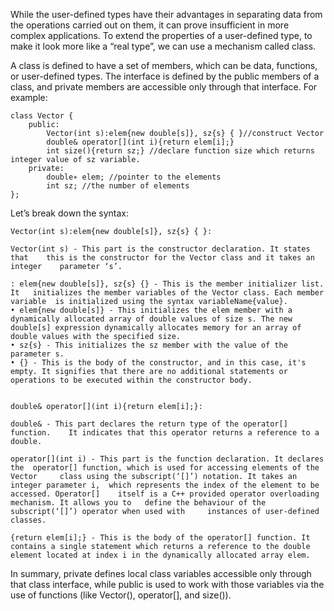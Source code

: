 ﻿While the user-defined types have their advantages in separating data from the operations carried out on them, it can prove insufficient in more complex applications. To extend the properties of a user-defined type, to make it look more like a “real type”, we can use a mechanism called class. 

A class is defined to have a set of members, which can be data, functions, or user-defined types. The interface is defined by the public members of a class, and private members are accessible only through that interface. For example:

	class Vector {
		public:
			Vector(int s):elem{new double[s]}, sz{s} { }//construct Vector
			double& operator[](int i){return elem[i];} 			
			int size(){return sz;} //declare function size which returns 								integer value of sz variable.
		private:
			double∗ elem; //pointer to the elements
			int sz; //the number of elements
	};

Let’s break down the syntax:
	
	Vector(int s):elem{new double[s]}, sz{s} { }:

	Vector(int s) - This part is the constructor declaration. It states that 	this is the constructor for the Vector class and it takes an integer 	parameter ‘s’.

	: elem{new double[s]}, sz{s} {} - This is the member initializer list. It 	initializes the member variables of the Vector class. Each member variable 	is initialized using the syntax variableName{value}.
    • elem{new double[s]} - This initializes the elem member with a dynamically allocated array of double values of size s. The new double[s] expression dynamically allocates memory for an array of double values with the specified size.
    • sz{s} - This initializes the sz member with the value of the parameter s.
    • {} - This is the body of the constructor, and in this case, it's empty. It signifies that there are no additional statements or operations to be executed within the constructor body.


	double& operator[](int i){return elem[i];}:

	double& - This part declares the return type of the operator[] function. 	It indicates that this operator returns a reference to a double.
	
	operator[](int i) - This part is the function declaration. It declares the 	operator[] function, which is used for accessing elements of the Vector 	class using the subscript(‘[]’) notation. It takes an integer parameter i, 	which represents the index of the element to be accessed. Operator[] 	itself is a C++ provided operator overloading mechanism. It allows you to 	define the behaviour of the subscript(‘[]’) operator when used with 	instances of user-defined classes.
	
	{return elem[i];} - This is the body of the operator[] function. It 	contains a single statement which returns a reference to the double 	element located at index i in the dynamically allocated array elem.
	

In summary, private defines local class variables accessible only through that class interface, while public is used to work with those variables via the use of functions (like Vector(), operator[], and size()).
